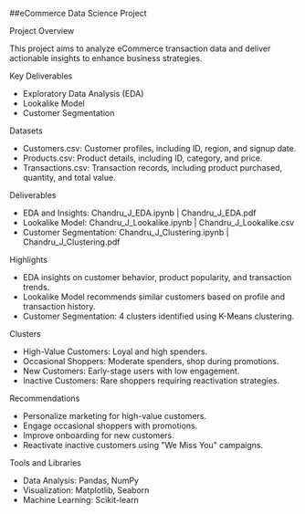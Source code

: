##eCommerce Data Science Project

Project Overview

This project aims to analyze eCommerce transaction data and deliver actionable insights to enhance business strategies.

Key Deliverables

- Exploratory Data Analysis (EDA)
- Lookalike Model
- Customer Segmentation

Datasets

- Customers.csv: Customer profiles, including ID, region, and signup date.
- Products.csv: Product details, including ID, category, and price.
- Transactions.csv: Transaction records, including product purchased, quantity, and total value.

Deliverables

- EDA and Insights: Chandru_J_EDA.ipynb | Chandru_J_EDA.pdf
- Lookalike Model: Chandru_J_Lookalike.ipynb | Chandru_J_Lookalike.csv
- Customer Segmentation: Chandru_J_Clustering.ipynb | Chandru_J_Clustering.pdf

Highlights

- EDA insights on customer behavior, product popularity, and transaction trends.
- Lookalike Model recommends similar customers based on profile and transaction history.
- Customer Segmentation: 4 clusters identified using K-Means clustering.

Clusters

- High-Value Customers: Loyal and high spenders.
- Occasional Shoppers: Moderate spenders, shop during promotions.
- New Customers: Early-stage users with low engagement.
- Inactive Customers: Rare shoppers requiring reactivation strategies.

Recommendations

- Personalize marketing for high-value customers.
- Engage occasional shoppers with promotions.
- Improve onboarding for new customers.
- Reactivate inactive customers using "We Miss You" campaigns.

Tools and Libraries

- Data Analysis: Pandas, NumPy
- Visualization: Matplotlib, Seaborn
- Machine Learning: Scikit-learn

